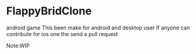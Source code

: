 # FlappyBridClone
android game
This been make for android and desktop user
If anyone can contribute for  ios one the send a pull request 

Note:WIP
